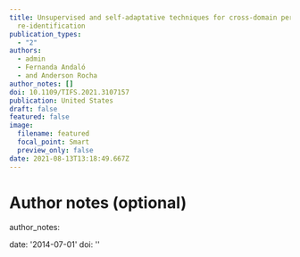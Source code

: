 ```yaml
---
title: Unsupervised and self-adaptative techniques for cross-domain person
  re-identification
publication_types:
  - "2"
authors:
  - admin
  - Fernanda Andaló
  - and Anderson Rocha
author_notes: []
doi: 10.1109/TIFS.2021.3107157
publication: United States
draft: false
featured: false
image:
  filename: featured
  focal_point: Smart
  preview_only: false
date: 2021-08-13T13:18:49.667Z
---
```

# Author notes (optional)

author_notes:

date: '2014-07-01'
doi: ''
